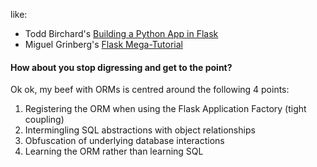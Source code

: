 like:
* Todd Birchard's [Building a Python App in Flask](https://hackersandslackers.com/series/build-flask-apps/)
* Miguel Grinberg's [Flask Mega-Tutorial](https://blog.miguelgrinberg.com/post/the-flask-mega-tutorial-part-i-hello-world)

#### How about you stop digressing and get to the point?
Ok ok, my beef with ORMs is centred around the following 4 points:
1. Registering the ORM when using the Flask Application Factory (tight coupling)
2. Intermingling SQL abstractions with object relationships
3. Obfuscation of underlying database interactions
4. Learning the ORM rather than learning SQL
